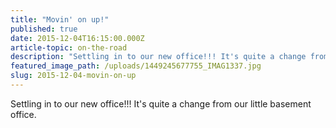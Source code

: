 ```yaml
---
title: "Movin' on up!"
published: true
date: 2015-12-04T16:15:00.000Z
article-topic: on-the-road
description: "Settling in to our new office!!! It's quite a change from our little basement office."
featured_image_path: /uploads/1449245677755_IMAG1337.jpg
slug: 2015-12-04-movin-on-up
---
```


Settling in to our new office!!! It's quite a change from our little basement office.

